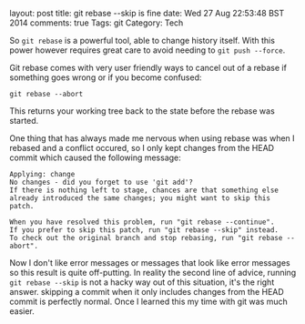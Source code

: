 layout: post
title: git rebase --skip is fine
date: Wed 27 Aug 22:53:48 BST 2014
comments: true
Tags: git
Category: Tech

So `git rebase` is a powerful tool, able to change history itself. With this power however requires great care to avoid needing to `git push --force`.

Git rebase comes with very user friendly ways to cancel out of a rebase if something goes wrong or if you become confused:

    git rebase --abort

This returns your working tree back to the state before the rebase was started.

One thing that has always made me nervous when using rebase was when I rebased and a conflict occured, so I only kept changes from the HEAD commit which caused the following message:

    Applying: change
    No changes - did you forget to use 'git add'?
    If there is nothing left to stage, chances are that something else
    already introduced the same changes; you might want to skip this patch.
    
    When you have resolved this problem, run "git rebase --continue".
    If you prefer to skip this patch, run "git rebase --skip" instead.
    To check out the original branch and stop rebasing, run "git rebase --abort".

Now I don't like error messages or messages that look like error messages so this result is quite off-putting. In reality the second line of advice, running `git rebase --skip` is not a hacky way out of this situation, it's the right answer. skipping a commit when it only includes changes from the HEAD commit is perfectly normal. Once I learned this my time with git was much easier.

